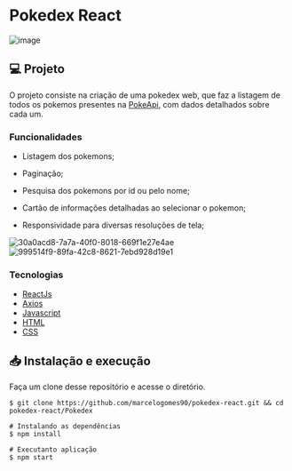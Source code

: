 # Pokedex React

![image](https://user-images.githubusercontent.com/94990663/169672142-25bfcd48-62da-4f4e-b990-0c833351720b.png)

## 💻 Projeto

O projeto consiste na criação de uma pokedex web, que faz a listagem de todos os pokemos presentes na [PokeApi](https://pokeapi.co/), com dados detalhados sobre cada um.

### Funcionalidades

- Listagem dos pokemons;

- Paginação;

- Pesquisa dos pokemons por id ou pelo nome;

- Cartão de informações detalhadas ao selecionar o pokemon;

- Responsividade para diversas resoluções de tela;

![30a0acd8-7a7a-40f0-8018-669f1e27e4ae](https://user-images.githubusercontent.com/94990663/169672460-7b630f71-c8b0-4ce2-bfa5-ab45231ef46e.jpg) ![999514f9-89fa-42c8-8621-7ebd928d19e1](https://user-images.githubusercontent.com/94990663/169672464-2cd524d9-a507-4151-837b-1d867c2b639e.jpg)


### Tecnologias

- [ReactJs](https://pt-br.reactjs.org/)
- [Axios](https://axios-http.com/ptbr/docs/intro)
- [Javascript](https://developer.mozilla.org/pt-BR/docs/Web/JavaScript)
- [HTML](https://developer.mozilla.org/pt-BR/docs/Web/HTML)
- [CSS](https://developer.mozilla.org/pt-BR/docs/Web/CSS)

## 📥 Instalação e execução

Faça um clone desse repositório e acesse o diretório.

```
$ git clone https://github.com/marcelogomes90/pokedex-react.git && cd pokedex-react/Pokedex
```

```
# Instalando as dependências
$ npm install

# Executanto aplicação
$ npm start
```
